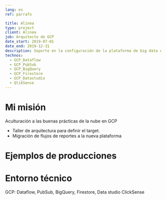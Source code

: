```yaml
---
lang: es
ref: párrafo

title: Alinea
type: project
client: Alinea
job: Arquitecto de GCP 
date_start: 2019-07-01
date_end: 2019-12-31
description: Soporte en la configuración de la plataforma de big data en GCP.
technos:
  - GCP_Dataflow
  - GCP_PubSub
  - GCP_BigQuery
  - GCP_Firestore
  - GCP_Datastudio
  - QlikSense
---
```

# Mi misión
Aculturación a las buenas prácticas de la nube en GCP
- Taller de arquitectura para definir el target.
- Migración de flujos de reportes a la nueva plataforma

# Ejemplos de producciones

# Entorno técnico
GCP: Dataflow, PubSub, BigQuery, Firestore, Data studio
ClickSense